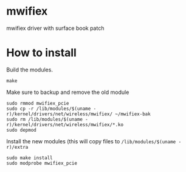 # mwifiex
mwifiex driver with surface book patch

# How to install

Build the modules.

```
make
```

Make sure to backup and remove the old module

```
sudo rmmod mwifiex_pcie
sudo cp -r /lib/modules/$(uname -r)/kernel/drivers/net/wireless/mwifiex/ ~/mwifiex-bak
sudo rm /lib/modules/$(uname -r)/kernel/drivers/net/wireless/mwifiex/*.ko
sudo depmod
```

Install the new modules (this will copy files to `/lib/modules/$(uname -r)/extra`

```
sudo make install
sudo modprobe mwifiex_pcie
```
